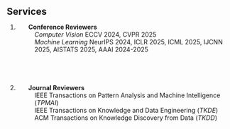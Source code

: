 <h2 id="publications" style="margin: 2px 0px 10px;">Services</h2>

<div class="publications">
<ol class="bibliography">

<li>
<div class="pub-row">
  <div class="col-sm-3 abbr" style="position: relative;padding-right: 15px;padding-left: 15px;padding-bottom: 50px;">
    <h4 style="margin:0 10px 0;"><autocolor>Conference Reviewers</autocolor></h4>
      <ul style="margin:0 0 20px;">
        <em>Computer Vision</em> ECCV 2024, CVPR 2025 <br>
        <em>Machine Learning</em> NeurIPS 2024, ICLR 2025, ICML 2025, IJCNN 2025, AISTATS 2025, AAAI 2024-2025
      </ul> 
  </div>
</div>
  
<li>
<div class="pub-row">
  <div class="col-sm-3 abbr" style="position: relative;padding-right: 15px;padding-left: 15px;padding-bottom: 50px;">
    <h4 style="margin:0 10px 0;"><autocolor>Journal Reviewers</autocolor></h4>
      <ul style="margin:0 0 20px;">
        IEEE Transactions on Pattern Analysis and Machine Intelligence (<em>TPMAI</em>) <br>
        IEEE Transactions on Knowledge and Data Engineering (<em>TKDE</em>) <br>
        ACM Transactions on Knowledge Discovery from Data (<em>TKDD</em>) <br>
      </ul>
  </div>
</div>
